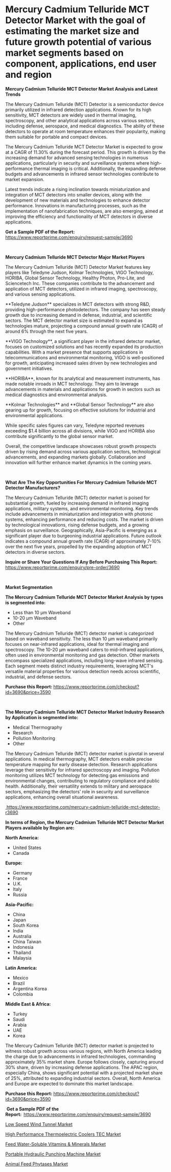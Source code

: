 <p><h1>Mercury Cadmium Telluride MCT Detector Market with the goal of estimating the market size and future growth potential of various market segments based on component, applications, end user and region</h1></p><p><strong>Mercury Cadmium Telluride MCT Detector Market Analysis and Latest Trends</strong></p>
<p><p>The Mercury Cadmium Telluride (MCT) Detector is a semiconductor device primarily utilized in infrared detection applications. Known for its high sensitivity, MCT detectors are widely used in thermal imaging, spectroscopy, and other analytical applications across various sectors, including defense, aerospace, and medical diagnostics. The ability of these detectors to operate at room temperature enhances their popularity, making them suitable for portable and compact devices.</p><p>The Mercury Cadmium Telluride MCT Detector Market is expected to grow at a CAGR of 11.30% during the forecast period. This growth is driven by the increasing demand for advanced sensing technologies in numerous applications, particularly in security and surveillance systems where high-performance thermal imaging is critical. Additionally, the expanding defense budgets and advancements in infrared sensor technologies contribute to market expansion. </p><p>Latest trends indicate a rising inclination towards miniaturization and integration of MCT detectors into smaller devices, along with the development of new materials and technologies to enhance detector performance. Innovations in manufacturing processes, such as the implementation of nanofabrication techniques, are also emerging, aimed at improving the efficiency and functionality of MCT detectors in diverse applications.</p></p>
<p><strong>Get a Sample PDF of the Report:&nbsp;</strong> <a href="https://www.reportprime.com/enquiry/request-sample/3690">https://www.reportprime.com/enquiry/request-sample/3690</a></p>
<p>&nbsp;</p>
<p><strong>Mercury Cadmium Telluride MCT Detector Major Market Players</strong></p>
<p><p>The Mercury Cadmium Telluride (MCT) Detector Market features key players like Teledyne Judson, Kolmar Technologies, VIGO Technology, HORIBA, Global Sensor Technology, Healthy Photon, Pro-Lite, and Sciencetech Inc. These companies contribute to the advancement and application of MCT detectors, utilized in infrared imaging, spectroscopy, and various sensing applications.</p><p>**Teledyne Judson** specializes in MCT detectors with strong R&D, providing high-performance photodetectors. The company has seen steady growth due to increasing demand in defense, industrial, and scientific sectors. The MCT detector market size is estimated to expand as technologies mature, projecting a compound annual growth rate (CAGR) of around 6% through the next five years.</p><p>**VIGO Technology**, a significant player in the infrared detector market, focuses on customized solutions and has recently expanded its production capabilities. With a market presence that supports applications in telecommunications and environmental monitoring, VIGO is well-positioned for growth, anticipating increased sales driven by new technologies and government initiatives.</p><p>**HORIBA**, known for its analytical and measurement instruments, has made notable inroads in MCT technology. They aim to leverage advancements in materials and applications for growth in sectors such as medical diagnostics and environmental analysis. </p><p>**Kolmar Technologies** and **Global Sensor Technology** are also gearing up for growth, focusing on effective solutions for industrial and environmental applications. </p><p>While specific sales figures can vary, Teledyne reported revenues exceeding $1.4 billion across all divisions, while VIGO and HORIBA also contribute significantly to the global sensor market.</p><p>Overall, the competitive landscape showcases robust growth prospects driven by rising demand across various application sectors, technological advancements, and expanding markets globally. Collaboration and innovation will further enhance market dynamics in the coming years.</p></p>
<p>&nbsp;</p>
<p><strong>What Are The Key Opportunities For Mercury Cadmium Telluride MCT Detector Manufacturers?</strong></p>
<p><p>The Mercury Cadmium Telluride (MCT) detector market is poised for substantial growth, fueled by increasing demand in infrared imaging applications, military systems, and environmental monitoring. Key trends include advancements in miniaturization and integration with photonic systems, enhancing performance and reducing costs. The market is driven by technological innovations, rising defense budgets, and a growing emphasis on surveillance. Geographically, Asia-Pacific is emerging as a significant player due to burgeoning industrial applications. Future outlook indicates a compound annual growth rate (CAGR) of approximately 7-10% over the next five years, propelled by the expanding adoption of MCT detectors in diverse sectors.</p></p>
<p><strong>Inquire or Share Your Questions If Any Before Purchasing This Report:</strong> <a href="https://www.reportprime.com/enquiry/pre-order/3690">https://www.reportprime.com/enquiry/pre-order/3690</a></p>
<p>&nbsp;</p>
<p><strong>Market Segmentation</strong></p>
<p><strong>The Mercury Cadmium Telluride MCT Detector Market Analysis by types is segmented into:</strong></p>
<p><ul><li>Less than 10 µm Waveband</li><li>10-20 µm Waveband</li><li>Other</li></ul></p>
<p><p>The Mercury Cadmium Telluride (MCT) detector market is categorized based on waveband sensitivity. The less than 10 µm waveband primarily focuses on near-infrared applications, ideal for thermal imaging and spectroscopy. The 10-20 µm waveband caters to mid-infrared applications, often used in environmental monitoring and gas detection. Other markets encompass specialized applications, including long-wave infrared sensing. Each segment meets distinct industry requirements, leveraging MCT's versatile material properties for various detection needs across scientific, industrial, and defense sectors.</p></p>
<p><strong>Purchase this Report:&nbsp;</strong><a href="https://www.reportprime.com/checkout?id=3690&price=3590">https://www.reportprime.com/checkout?id=3690&price=3590</a></p>
<p>&nbsp;</p>
<p><strong>The Mercury Cadmium Telluride MCT Detector Market Industry Research by Application is segmented into:</strong></p>
<p><ul><li>Medical Thermography</li><li>Research</li><li>Pollution Monitoring</li><li>Other</li></ul></p>
<p><p>The Mercury Cadmium Telluride (MCT) detector market is pivotal in several applications. In medical thermography, MCT detectors enable precise temperature mapping for early disease detection. Research applications leverage their sensitivity for infrared spectroscopy and imaging. Pollution monitoring utilizes MCT technology for detecting gas emissions and environmental changes, contributing to regulatory compliance and public health. Additionally, their versatility extends to military and aerospace sectors, emphasizing the detectors’ role in security and surveillance applications, enhancing overall situational awareness.</p></p>
<p><a href="https://www.reportprime.com/mercury-cadmium-telluride-mct-detector-r3690">&nbsp;https://www.reportprime.com/mercury-cadmium-telluride-mct-detector-r3690</a></p>
<p><strong>In terms of Region, the Mercury Cadmium Telluride MCT Detector Market Players available by Region are:</strong></p>
<p>
    <p> <strong> North America: </strong>
        <ul>
            <li>United States</li>
            <li>Canada</li>
        </ul>
        </p> 
    <p> <strong> Europe: </strong>
        <ul>
            <li>Germany</li>
            <li>France</li>
            <li>U.K.</li>
            <li>Italy</li>
            <li>Russia</li>
        </ul>
        </p> 
    <p> <strong> Asia-Pacific: </strong>
        <ul>
            <li>China</li>
            <li>Japan</li>
            <li>South Korea</li>
            <li>India</li>
            <li>Australia</li>
            <li>China Taiwan</li>
            <li>Indonesia</li>
            <li>Thailand</li>
            <li>Malaysia</li>
        </ul>
        </p> 
    <p> <strong> Latin America: </strong>
        <ul>
            <li>Mexico</li>
            <li>Brazil</li>
            <li>Argentina Korea</li>
            <li>Colombia</li>
        </ul>
        </p> 
    <p> <strong> Middle East & Africa: </strong>
        <ul>
            <li>Turkey</li>
            <li>Saudi</li>
            <li>Arabia</li>
            <li>UAE</li>
            <li>Korea</li>
        </ul>
    </p>
    </p>
<p><p>The Mercury Cadmium Telluride (MCT) detector market is projected to witness robust growth across various regions, with North America leading the charge due to advancements in infrared technologies, commanding approximately 35% market share. Europe follows closely, capturing around 30% share, driven by increasing defense applications. The APAC region, especially China, shows significant potential with a projected market share of 25%, attributed to expanding industrial sectors. Overall, North America and Europe are expected to dominate this market landscape.</p></p>
<p><strong>Purchase this Report: </strong><a href="https://www.reportprime.com/checkout?id=3690&price=3590">https://www.reportprime.com/checkout?id=3690&price=3590</a></p>
<p>&nbsp;<strong>Get a Sample PDF of the Report:&nbsp;&nbsp;</strong><a href="https://www.reportprime.com/enquiry/request-sample/3690">https://www.reportprime.com/enquiry/request-sample/3690</a></p>
<p><strong></strong></p>
<p><p><a href="https://www.linkedin.com/pulse/global-low-speed-wind-tunnel-market-landscape-future-trends-4kz1e?trackingId=vrrjV%2BiMT5Wx%2B%2FnrHkzjrA%3D%3D">Low Speed Wind Tunnel Market</a></p><p><a href="https://github.com/prosalinda88/Market-Research-Report-List-6/blob/main/high-performance-thermoelectric-coolers-tec-market.md">High Performance Thermoelectric Coolers TEC Market</a></p><p><a href="https://issuu.com/reportprime-2/docs/feed-water-soluble-vitamins-mineral_757f6b71985186">Feed Water-Soluble Vitamins & Minerals Market</a></p><p><a href="https://www.linkedin.com/pulse/portable-hydraulic-punching-machine-market-trends-strategic-gpmbe?trackingId=gAVpWuI9TPKFdcNvuSAl1A%3D%3D">Portable Hydraulic Punching Machine Market</a></p><p><a href="https://issuu.com/reportprime-2/docs/animal-feed-phytases-market-size-20_f36d0a55b71073">Animal Feed Phytases Market</a></p></p>
